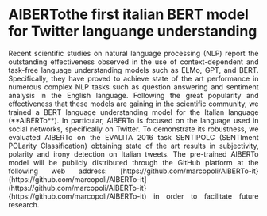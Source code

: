# AlBERTothe first italian BERT model for Twitter languange understanding
<p style="text-align:justify;">Recent scientific studies on natural language processing (NLP) report the outstanding effectiveness observed in the use of context-dependent and task-free language understanding models such as ELMo, GPT, and BERT. Specifically, they have proved to achieve state of the art performance in numerous complex NLP tasks such as question answering and sentiment analysis in the English language. Following the great popularity and effectiveness that these models are gaining in the scientific community, we trained a BERT language understanding model for the Italian language (**AlBERTo**). In particular, AlBERTo is focused on the language used in social networks, specifically on Twitter. To demonstrate its robustness, we evaluated AlBERTo on the EVALITA 2016 task SENTIPOLC (SENTIment POLarity Classification) obtaining state of the art results in subjectivity, polarity and irony detection on Italian tweets. The pre-trained  AlBERTo model will be publicly distributed through the GitHub platform at the following web address: [https://github.com/marcopoli/AlBERTo-it}{https://github.com/marcopoli/AlBERTo-it](https://github.com/marcopoli/AlBERTo-it}{https://github.com/marcopoli/AlBERTo-it) in order to facilitate future research.</p>
